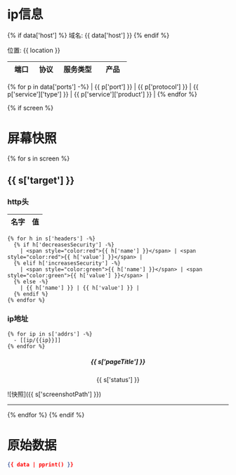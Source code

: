 
# ip信息

{% if data['host'] %}
域名: {{ data['host'] }}
{% endif %}

位置: {{ location }}

| 端口　 |  协议 |  服务类型　| 产品　|
| ----  | ---- | ---- | ---- |
{% for p in data['ports'] -%}
| {{ p['port'] }} | {{ p['protocol'] }} | {{ p['service']['type'] }} | {{ p['service']['product'] }} |
{% endfor %}

{% if screen %}

# 屏幕快照
  {% for s in screen %}
## {{ s['target'] }}

### http头

| 名字 | 值 |
| ---- | ---- |
    {% for h in s['headers'] -%}
      {% if h['decreasesSecurity'] -%}
        | <span style="color:red">{{ h['name'] }}</span> | <span style="color:red">{{ h['value'] }}</span> | 
      {% elif h['increasesSecurity'] -%}
        | <span style="color:green">{{ h['name'] }}</span> | <span style="color:green">{{ h['value'] }}</span> | 
      {% else -%}
        | {{ h['name'] }} | {{ h['value'] }} |
      {% endif %}
    {% endfor %}

### ip地址

    {% for ip in s['addrs'] -%}
      - [[ip/{{ip}}]]
    {% endfor %}

<center> <h5>{{ s['pageTitle'] }} </h5> {{ s['status'] }} </center>

![快照]({{ s['screenshotPath'] }})

******
  {% endfor %}
{% endif %}

# 原始数据
```json
{{ data | pprint() }}
```
